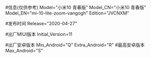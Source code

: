 #信息(仅供参考)
Model="小米10 青春版"
Model_CN="小米10 青春版"
Model_EN="mi-10-lite-zoom-vangogh"
Edition="JVCNXM"

#发布时间
Release="2020-04-27"

#出厂MIUI版本
Initial_Version=11

#出厂安卓版本
Min_Android="Q"
Extra_Android="R"
#最高安卓版本
Max_Android="S"
